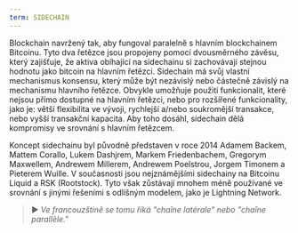 ```yaml
---
term: SIDECHAIN
---
```


Blockchain navržený tak, aby fungoval paralelně s hlavním blockchainem Bitcoinu. Tyto dva řetězce jsou propojeny pomocí dvousměrného závěsu, který zajišťuje, že aktiva obíhající na sidechainu si zachovávají stejnou hodnotu jako bitcoin na hlavním řetězci. Sidechain má svůj vlastní mechanismus konsensu, který může být nezávislý nebo částečně závislý na mechanismu hlavního řetězce. Obvykle umožňuje použití funkcionalit, které nejsou přímo dostupné na hlavním řetězci, nebo pro rozšířené funkcionality, jako je: větší flexibilita ve vývoji, rychlejší a/nebo soukromější transakce, nebo vyšší transakční kapacita. Aby toho dosáhl, sidechain dělá kompromisy ve srovnání s hlavním řetězcem.

Koncept sidechainu byl původně představen v roce 2014 Adamem Backem, Mattem Corallo, Lukem Dashjrem, Markem Friedenbachem, Gregorym Maxwellem, Andrewem Millerem, Andrewem Poelstrou, Jorgem Timonem a Pieterem Wuille. V současnosti jsou nejznámějšími sidechainy na Bitcoinu Liquid a RSK (Rootstock). Tyto však zůstávají mnohem méně používané ve srovnání s jinými řešeními s odlišným modelem, jako je Lightning Network.

> ► *Ve francouzštině se tomu říká "chaîne latérale" nebo "chaîne parallèle."*